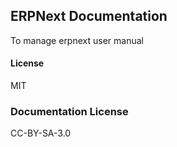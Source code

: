 ## ERPNext Documentation

To manage erpnext user manual

#### License

MIT

### Documentation License

CC-BY-SA-3.0
